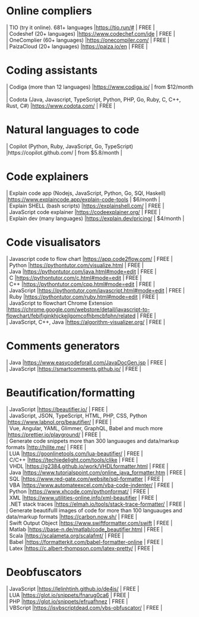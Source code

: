 
<h1>Online compliers</h1>

| TIO (try it online). 681+ languages |https://tio.run/# | FREE |</br>
| Codeshef (20+ languages) |https://www.codechef.com/ide | FREE |</br>
| OneComplier (60+ languages) |https://onecompiler.com/ | FREE |</br>
| PaizaCloud (20+ languages) |https://paiza.io/en | FREE |</br>


<h1>Coding assistants</h1>

| Codiga (more than 12 languages) |https://www.codiga.io/ | from $12/month |</br>
| Codota (Java, Javascript, TypeScript, Python, PHP, Go, Ruby, C, C++, Rust, C#) |https://www.codota.com/ | FREE |</br>

<h1>Natural languages to code</h1>
| Copilot (Python, Ruby, JavaScript, Go, TypeScript) |https://copilot.github.com/ | from $5.8/month |</br>

<h1>Code explainers</h1>

| Explain code app (Nodejs, JavaScript, Python, Go, SQl, Haskell) |https://www.explaincode.app/explain-code-tools | $6/month |</br>
| Explain SHELL (bash scripts) |https://explainshell.com/ | FREE |</br>
| JavaScript code explainer |https://codeexplainer.org/ | FREE |</br>
| Explain dev (many languages) |https://explain.dev/pricing/ | $4/month |</br>

<h1>Code visualisators</h1>

| Javascript code to flow chart |https://app.code2flow.com/ | FREE |</br>
| Python |https://pythontutor.com/visualize.html | FREE |</br>
| Java |https://pythontutor.com/java.html#mode=edit | FREE |</br>
| C |https://pythontutor.com/c.html#mode=edit | FREE |</br>
| C++ |https://pythontutor.com/cpp.html#mode=edit | FREE |</br>
| JavaScript |https://pythontutor.com/javascript.html#mode=edit | FREE |</br>
| Ruby |https://pythontutor.com/ruby.html#mode=edit | FREE |</br>
| JavaScript to flowchart Chrome Extension |https://chrome.google.com/webstore/detail/javascript-to-flowchart/febifjginkhjckejlgomcofhbmcbfphn/related | FREE |</br>
| JavaScript, C++, Java |https://algorithm-visualizer.org/ | FREE |</br>


<h1>Comments generators</h1>

| Java |https://www.easycodeforall.com/JavaDocGen.jsp | FREE |</br>
| JavaScript |https://smartcomments.github.io/ | FREE |</br>

<h1>Beautification/formatting</h1>

| JavaScript |https://beautifier.io/ | FREE |</br>
| JavaScript, JSON, TypeScript, HTML, PHP, CSS, Python |https://www.labnol.org/beautifier/ | FREE |</br>
| Vue, Angular, YAML, Glimmer, GraphQL, Babel and much more |https://prettier.io/playground/ | FREE |</br>
| Generate code snippets more than 300 languauges and data/markup formats |http://hilite.me/ | FREE |</br>
| LUA |https://goonlinetools.com/lua-beautifier/ | FREE |</br>
| C/C++ |https://techiedelight.com/tools/clike | FREE |</br>
| VHDL |https://g2384.github.io/work/VHDLformatter.html | FREE |</br>
| Java |https://www.tutorialspoint.com/online_java_formatter.htm | FREE |</br>
| SQL |https://www.red-gate.com/website/sql-formatter | FREE |</br>
| VBA |https://www.automateexcel.com/vba-code-indenter/ | FREE |</br>
| Python |https://www.xhcode.com/pythonformat/ | FREE |</br>
| XML |https://www.utilities-online.info/xml-beautifier | FREE |</br>
| .NET stack traces |https://elmah.io/tools/stack-trace-formatter/ | FREE |</br>
| Generate beautifulll images of code for more than 100 languauges and data/markup formats |https://carbon.now.sh/ | FREE |</br>
| Swift Output Object |https://www.swiftformatter.com/swift | FREE |</br>
| Matlab |https://base-n.de/matlab/code_beautifier.html | FREE |</br>
| Scala |https://scalameta.org/scalafmt/ | FREE |</br>
| Babel |https://formatterkit.com/babel-formatter-online | FREE |</br>
| Latex |https://c.albert-thompson.com/latex-pretty/ | FREE |</br>

<h1>Deobfuscators</h1>

| JavaScript |https://lelinhtinh.github.io/de4js/ | FREE |</br>
| LUA |https://glot.io/snippets/fnarug0ca6 | FREE |</br>
| PHP |https://glot.io/snippets/efruafhnez | FREE |</br>
| VBScript |https://isvbscriptdead.com/vbs-obfuscator/ | FREE |</br>



